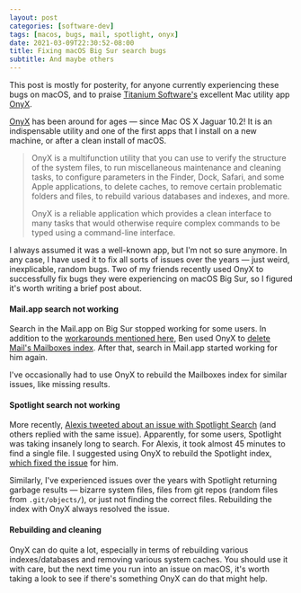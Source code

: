 ```yaml
---
layout: post
categories: [software-dev]
tags: [macos, bugs, mail, spotlight, onyx]
date: 2021-03-09T22:30:52-08:00
title: Fixing macOS Big Sur search bugs
subtitle: And maybe others
---
```


This post is mostly for posterity, for anyone currently experiencing these bugs on macOS, and to praise [Titanium Software's](https://titanium-software.fr/en/index.html) excellent Mac utility app [OnyX](https://titanium-software.fr/en/onyx.html).

<!--excerpt-->

[OnyX](https://titanium-software.fr/en/onyx.html) has been around for ages &mdash; since Mac OS X Jaguar 10.2! It is an indispensable utility and one of the first apps that I install on a new machine, or after a clean install of macOS.

> OnyX is a multifunction utility that you can use to verify the structure of the system files, to run miscellaneous maintenance and cleaning tasks, to configure parameters in the Finder, Dock, Safari, and some Apple applications, to delete caches, to remove certain problematic folders and files, to rebuild various databases and indexes, and more.
>
> OnyX is a reliable application which provides a clean interface to many tasks that would otherwise require complex commands to be typed using a command-line interface.

I always assumed it was a well-known app, but I'm not so sure anymore. In any case, I have used it to fix all sorts of issues over the years &mdash; just weird, inexplicable, random bugs. Two of my friends recently used OnyX to successfully fix bugs they were experiencing on macOS Big Sur, so I figured it's worth writing a brief post about.

#### Mail.app search not working

Search in the Mail.app on Big Sur stopped working for some users. In addition to the [workarounds mentioned here](https://piunikaweb.com/2020/12/28/apple-mail-search-function-in-macos-big-sur-not-working-for-some-users/), Ben used OnyX to [delete Mail's Mailboxes index](https://twitter.com/benasher44/status/1348084829787590656). After that, search in Mail.app started working for him again. 

I've occasionally had to use OnyX to rebuild the Mailboxes index for similar issues, like missing results.

#### Spotlight search not working

More recently, [Alexis tweeted about an issue with Spotlight Search](https://mobile.twitter.com/alexisgallagher/status/1368034513817718784) (and others replied with the same issue). Apparently, for some users, Spotlight was taking insanely long to search. For Alexis, it took almost 45 minutes to find a single file. I suggested using OnyX to rebuild the Spotlight index, [which fixed the issue](https://mobile.twitter.com/alexisgallagher/status/1368312327380996096) for him.

Similarly, I've experienced issues over the years with Spotlight returning garbage results &mdash; bizarre system files, files from git repos (random files from `.git/objects/`), or just not finding the correct files. Rebuilding the index with OnyX always resolved the issue.

#### Rebuilding and cleaning

OnyX can do quite a lot, especially in terms of rebuilding various indexes/databases and removing various system caches. You should use it with care, but the next time you run into an issue on macOS, it's worth taking a look to see if there's something OnyX can do that might help.
